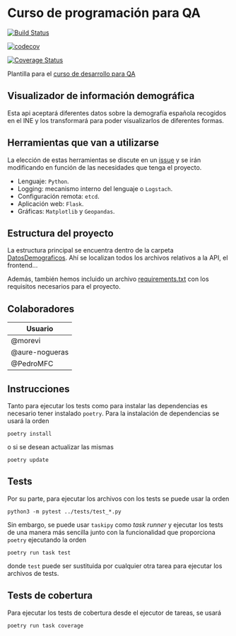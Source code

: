 # Curso de programación para QA

[![Build Status](https://travis-ci.org/tdd-organization-afp/DatosDemograficos.svg?branch=master)](https://travis-ci.org/github/tdd-organization-afp/DatosDemograficos)


[![codecov](https://codecov.io/gh/tdd-organization-afp/DatosDemograficos/branch/master/graph/badge.svg)](https://codecov.io/gh/tdd-organization-afp/DatosDemograficos)

[![Coverage Status](https://codecov.io/gh/tdd-organization-afp/DatosDemograficos/branch/codecov/graphs/tree.svg)](https://codecov.io/gh/tdd-organization-afp/DatosDemograficos)


Plantilla para el [curso de desarrollo para QA](https://jj.github.io/curso-tdd)

## Visualizador de información demográfica

Esta api aceptará diferentes datos sobre la demografía española recogidos en el INE y los transformará para poder visualizarlos de diferentes formas.

## Herramientas que van a utilizarse

La elección de estas herramientas se discute en un [issue](https://github.com/tdd-organization-afp/tdd-provisional/issues/7) y se irán modificando en función de las necesidades que tenga el proyecto.

- Lenguaje: `Python`.
- Logging: mecanismo interno del lenguaje o `Logstach`.
- Configuración remota: `etcd`.
- Aplicación web: `Flask`.
- Gráficas: `Matplotlib` y `Geopandas`.

## Estructura del proyecto

La estructura principal se encuentra dentro de la carpeta [DatosDemograficos](https://github.com/tdd-organization-afp/DatosDemograficos/tree/master/DatosDemogr%C3%A1ficos). Ahí se localizan todos los archivos relativos a la API, el frontend...

Además, también hemos incluido un archivo [requirements.txt](https://github.com/tdd-organization-afp/DatosDemograficos/blob/master/requirements.txt) con los requisitos necesarios para el proyecto.

## Colaboradores

| Usuario |
|---------|
| @morevi  |
| @aure-nogueras  |
| @PedroMFC  |

## Instrucciones

Tanto para ejecutar los tests como para instalar las dependencias es necesario tener instalado `poetry`. Para la instalación de dependencias se usará la orden

```console
poetry install
```

o si se desean actualizar las mismas

```console
poetry update
```

## Tests

Por su parte, para ejecutar los archivos con los tests se puede usar la orden

```console
python3 -m pytest ../tests/test_*.py
```

Sin embargo, se puede usar `taskipy` como *task runner* y ejecutar los tests de una manera más sencilla junto con la funcionalidad que proporciona `poetry` ejecutando la orden

```console
poetry run task test
```

donde `test` puede ser sustituida por cualquier otra tarea para ejecutar los archivos de tests.

## Tests de cobertura

Para ejecutar los tests de cobertura desde el ejecutor de tareas, se usará

```console
poetry run task coverage
```

